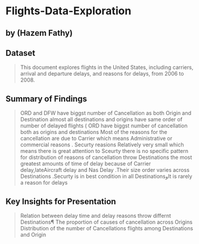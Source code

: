 # Flights-Data-Exploration
## by (Hazem Fathy)
## Dataset

> This document explores flights in the United States, including carriers, arrival and departure delays, and reasons for delays, from 2006 to 2008.

## Summary of Findings

> ORD and DFW have biggst number of Cancellation as both Origin and Destination
>almost all destinations and origins have same  order of  number of delayed flights ( ORD have biggst number of cancellation  both as origins and destinations
>Most of the reasons for the cancellation are due to Carrier which means Administrative or commercial reasons . Securty reasions Relatively very small which means there is great attention to Sceurty
>there is no specific pattern for distribution of reasons of cancellation throw Destinations
>the most greatest amounts of time of delay because of Carrier delay,lateAircraft delay and Nas Delay .Their size order varies across Destinations .Securty is in best condition in all DestinationsوIt is rarely a reason for delays

## Key Insights for Presentation

> Relation between delay time and delay reasons throw differnt Destinations¶
> The proportion of causes of cancellation across Origins
> Distribution of the number of Cancellations flights among Destinations and Origin 
